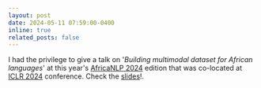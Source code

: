 ```yaml
---
layout: post
date: 2024-05-11 07:59:00-0400
inline: true
related_posts: false
---
```


I had the privilege to give a talk on '*Building multimodal dataset for African languages*' at this year's [AfricaNLP 2024](https://sites.google.com/view/africanlp2024/home) edition that was co-located at [ICLR 2024](https://iclr.cc) conference. Check the [slides](https://docs.google.com/presentation/d/1roRmmmcv3E4cUkyv2nhBk0FFmX2Jwc57_4rP5yfmBv4/edit?usp=sharing)!.

